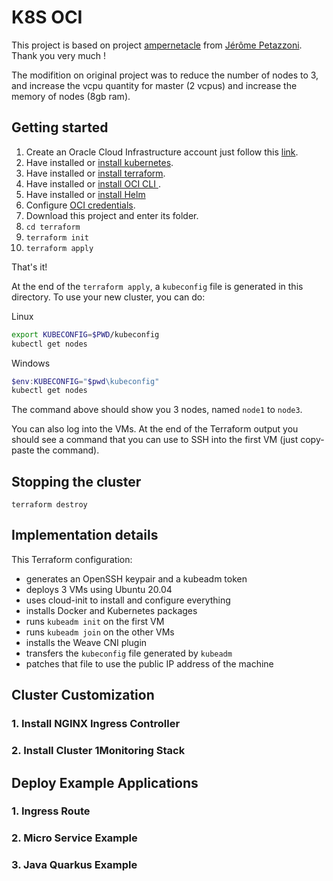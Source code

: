 # K8S OCI

This project is based on project [ampernetacle](https://github.com/jpetazzo/ampernetacle) from [Jérôme Petazzoni](https://github.com/jpetazzo). Thank you very much !

The modifition on original project was to reduce the number of nodes to 3, and increase the vcpu quantity for master (2 vcpus) and increase the memory of nodes (8gb ram). 

## Getting started

1. Create an Oracle Cloud Infrastructure account just follow this [link](https://signup.cloud.oracle.com/?sourceType=_ref_coc-asset-opcSignIn&language=en_US]).
2. Have installed or [install kubernetes](https://kubernetes.io/docs/setup/production-environment/tools/kubeadm/install-kubeadm/#installing-kubeadm-kubelet-and-kubectl).
3. Have installed or [install terraform](https://learn.hashicorp.com/tutorials/terraform/install-cli?in=terraform/oci-get-started).
4. Have installed or [install OCI CLI ](https://docs.oracle.com/en-us/iaas/Content/API/SDKDocs/cliinstall.htm).
5. Have installed or [install Helm](https://helm.sh/docs/intro/install/) 
6. Configure [OCI credentials](https://learn.hashicorp.com/tutorials/terraform/oci-build?in=terraform/oci-get-started).
7. Download this project and enter its folder.
8. `cd terraform`
9. `terraform init`
10. `terraform apply`

That's it!

At the end of the `terraform apply`, a `kubeconfig` file is generated
in this directory. To use your new cluster, you can do:

Linux
```bash
export KUBECONFIG=$PWD/kubeconfig
kubectl get nodes
```

Windows
```powershell
$env:KUBECONFIG="$pwd\kubeconfig"
kubectl get nodes
```

The command above should show you 3 nodes, named `node1` to `node3`.

You can also log into the VMs. At the end of the Terraform output
you should see a command that you can use to SSH into the first VM
(just copy-paste the command).

## Stopping the cluster

`terraform destroy`

## Implementation details

This Terraform configuration:

- generates an OpenSSH keypair and a kubeadm token
- deploys 3 VMs using Ubuntu 20.04
- uses cloud-init to install and configure everything
- installs Docker and Kubernetes packages
- runs `kubeadm init` on the first VM
- runs `kubeadm join` on the other VMs
- installs the Weave CNI plugin
- transfers the `kubeconfig` file generated by `kubeadm`
- patches that file to use the public IP address of the machine

## Cluster Customization

### 1. Install NGINX Ingress Controller

### 2. Install Cluster 1Monitoring Stack

## Deploy Example Applications

### 1. Ingress Route

### 2. Micro Service Example

### 3. Java Quarkus Example